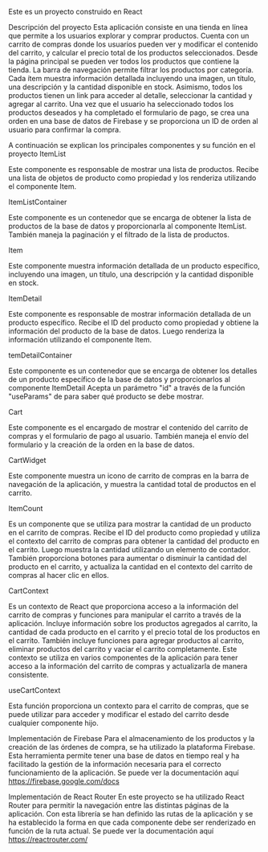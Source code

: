 Este es un proyecto construido en React

Descripción del proyecto
Esta aplicación consiste en una tienda en línea que permite a los usuarios explorar y comprar productos. Cuenta con un carrito de compras donde los usuarios pueden ver y modificar el contenido del carrito, y calcular el precio total de los productos seleccionados. Desde la página principal se pueden ver todos los productos que contiene la tienda. La barra de navegación permite filtrar los productos por categoría. Cada ítem muestra información detallada incluyendo una imagen, un título, una descripción y la cantidad disponible en stock. Asimismo, todos los productos tienen un link para acceder al detalle, seleccionar la cantidad y agregar al carrito. Una vez que el usuario ha seleccionado todos los productos deseados y ha completado el formulario de pago, se crea una orden en una base de datos de Firebase y se proporciona un ID de orden al usuario para confirmar la compra.

A continuación se explican los principales componentes y su función en el proyecto
ItemList

Este componente es responsable de mostrar una lista de productos. Recibe una lista de objetos de producto como propiedad y los renderiza utilizando el componente Item.

ItemListContainer

Este componente es un contenedor que se encarga de obtener la lista de productos de la base de datos y proporcionarla al componente ItemList. También maneja la paginación y el filtrado de la lista de productos.

Item

Este componente muestra información detallada de un producto específico, incluyendo una imagen, un título, una descripción y la cantidad disponible en stock.

ItemDetail

Este componente es responsable de mostrar información detallada de un producto específico. Recibe el ID del producto como propiedad y obtiene la información del producto de la base de datos. Luego renderiza la información utilizando el componente Item.

temDetailContainer

Este componente es un contenedor que se encarga de obtener los detalles de un producto específico de la base de datos y proporcionarlos al componente ItemDetail Acepta un parámetro "id" a través de la función "useParams" de para saber qué producto se debe mostrar.

Cart

Este componente es el encargado de mostrar el contenido del carrito de compras y el formulario de pago al usuario. También maneja el envío del formulario y la creación de la orden en la base de datos.

CartWidget

Este componente muestra un icono de carrito de compras en la barra de navegación de la aplicación, y muestra la cantidad total de productos en el carrito.

ItemCount

Es un componente que se utiliza para mostrar la cantidad de un producto en el carrito de compras. Recibe el ID del producto como propiedad y utiliza el contexto del carrito de compras para obtener la cantidad del producto en el carrito. Luego muestra la cantidad utilizando un elemento de contador. También proporciona botones para aumentar o disminuir la cantidad del producto en el carrito, y actualiza la cantidad en el contexto del carrito de compras al hacer clic en ellos.

CartContext

Es un contexto de React que proporciona acceso a la información del carrito de compras y funciones para manipular el carrito a través de la aplicación. Incluye información sobre los productos agregados al carrito, la cantidad de cada producto en el carrito y el precio total de los productos en el carrito. También incluye funciones para agregar productos al carrito, eliminar productos del carrito y vaciar el carrito completamente. Este contexto se utiliza en varios componentes de la aplicación para tener acceso a la información del carrito de compras y actualizarla de manera consistente.

useCartContext

Esta función proporciona un contexto para el carrito de compras, que se puede utilizar para acceder y modificar el estado del carrito desde cualquier componente hijo.

Implementación de Firebase
Para el almacenamiento de los productos y la creación de las órdenes de compra, se ha utilizado la plataforma Firebase. Esta herramienta permite tener una base de datos en tiempo real y ha facilitado la gestión de la información necesaria para el correcto funcionamiento de la aplicación. Se puede ver la documentación aquí https://firebase.google.com/docs

Implementación de React Router
En este proyecto se ha utilizado React Router para permitir la navegación entre las distintas páginas de la aplicación. Con esta librería se han definido las rutas de la aplicación y se ha establecido la forma en que cada componente debe ser renderizado en función de la ruta actual. Se puede ver la documentación aquí https://reactrouter.com/